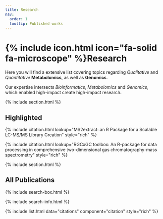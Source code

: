 ```yaml
---
title: Research
nav:
  order: 1
  tooltip: Published works
---
```


# {% include icon.html icon="fa-solid fa-microscope" %}Research

Here you will find a extensive list covering topics regarding *Qualitative* and *Quantitative* **Metabolomics**, as well as **Genomics**.

Our expertise intersects *Bioinformatics*, *Metabolomics* and *Genomics*, which enabled high-impact create high-impact research.

{% include section.html %}

## Highlighted

{% include citation.html lookup="MS2extract: an R Package for a Scalable LC-MS/MS Library Creation" style="rich" %}

{% include citation.html lookup="RGCxGC toolbox: An R-package for data processing in comprehensive two-dimensional
    gas chromatography-mass spectrometry" style="rich" %}

{% include section.html %}

## All Publications

{% include search-box.html %}

{% include search-info.html %}

{% include list.html data="citations" component="citation" style="rich" %}
